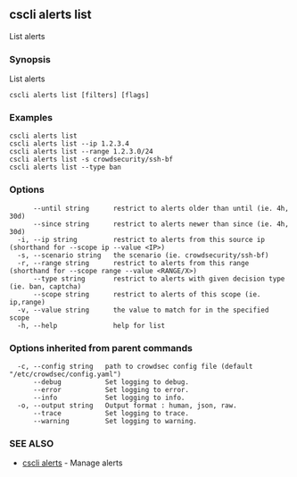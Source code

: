 ## cscli alerts list

List alerts

### Synopsis

List alerts

```
cscli alerts list [filters] [flags]
```

### Examples

```
cscli alerts list
cscli alerts list --ip 1.2.3.4
cscli alerts list --range 1.2.3.0/24
cscli alerts list -s crowdsecurity/ssh-bf
cscli alerts list --type ban
```

### Options

```
      --until string      restrict to alerts older than until (ie. 4h, 30d)
      --since string      restrict to alerts newer than since (ie. 4h, 30d)
  -i, --ip string         restrict to alerts from this source ip (shorthand for --scope ip --value <IP>)
  -s, --scenario string   the scenario (ie. crowdsecurity/ssh-bf)
  -r, --range string      restrict to alerts from this range (shorthand for --scope range --value <RANGE/X>)
      --type string       restrict to alerts with given decision type (ie. ban, captcha)
      --scope string      restrict to alerts of this scope (ie. ip,range)
  -v, --value string      the value to match for in the specified scope
  -h, --help              help for list
```

### Options inherited from parent commands

```
  -c, --config string   path to crowdsec config file (default "/etc/crowdsec/config.yaml")
      --debug           Set logging to debug.
      --error           Set logging to error.
      --info            Set logging to info.
  -o, --output string   Output format : human, json, raw.
      --trace           Set logging to trace.
      --warning         Set logging to warning.
```

### SEE ALSO

* [cscli alerts](cscli_alerts.md)	 - Manage alerts


